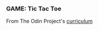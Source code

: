 ### GAME: Tic Tac Toe

From The Odin Project's [curriculum](https://www.theodinproject.com/courses/ruby-programming/lessons/oop)
